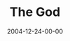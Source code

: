 ---
layout: message
category: message
series: "Christmas Stories"
title: "The God"
date: 2004-12-24-00-00
message_id: 139
audio: "http://s3.amazonaws.com/crossroads-media/messages/audio/Xmas_Stories_04_12-24-04_The_God.mp3"
audio-duration: "30:52"
tag: 
 - jesus
 - christmas-eve
 - birth
 - god
 - wells
 - tome
explicit: false
---